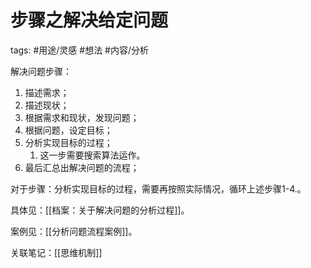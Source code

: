 

# 步骤之解决给定问题

tags: #用途/灵感 #想法 #内容/分析 


解决问题步骤：
1. 描述需求；
2. 描述现状；
3. 根据需求和现状，发现问题；
4. 根据问题，设定目标；
5. 分析实现目标的过程；
	1. 这一步需要搜索算法运作。
6. 最后汇总出解决问题的流程；

对于步骤：分析实现目标的过程，需要再按照实际情况，循环上述步骤1-4.。


具体见：[[档案：关于解决问题的分析过程]]。

案例见：[[分析问题流程案例]]。

关联笔记：[[思维机制]]

